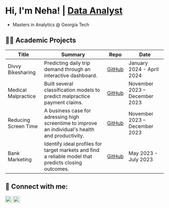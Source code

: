 <h1>Hi, I'm Neha! | <a href="https://github.com/nshah-11?tab=repositories">Data Analyst</a>
</h1>

- Masters in Analytics @ Georgia Tech

<h2>👩‍💻 Academic Projects</h2>

| Title                            | Summary                                                             | Repo              | Date |
| -------------------------------- | ------------------------------------------------------------------------ | ----------------- |---------------------------|
| Divvy Bikesharing                | Predicting daily trip demand through an interactive dashboard. | [GitHub](https://github.com/nshah-11/divvy-bikesharing)       | January 2024 - April 2024 |
| Medical Malpractice              | Built several classification models to predict malpractice payment claims.     | [GitHub](https://github.com/nshah-11/medical-malpractice)   | November 2023 – December 2023 |
| Reducing Screen Time             | A business case for adressing high screentime to improve an individual's health and productivity. | [GitHub](https://github.com/nshah-11/reducing-screentime) | November 2023 – December 2023|
| Bank Marketing                   | Identify ideal profiles for target markets and find a reliable model that predicts closing outcomes.   | [GitHub](https://github.com/nshah-11/bank-marketing)  |May 2023 - July 2023|

<h2> 🤳 Connect with me:</h2>

[<img align="left" alt="NehaShah | LinkedIn" width="22px" src="https://cdn.jsdelivr.net/npm/simple-icons@v3/icons/linkedin.svg" />][linkedin]
[<img align="left" alt="NehaShah | LinkedIn" width="22px" src="https://cloud.githubusercontent.com/assets/1724406/14420001/cfc72600-ffc9-11e5-8743-9b94ce8af254.png" />][tableau]


[linkedin]: https://www.linkedin.com/in/ns-neha-shah/
[tableau]: https://public.tableau.com/app/profile/neha.shah.ns/vizzes

<!--
Here are some ideas to get you started:

- 🔭 I’m currently working on ...
- 🌱 I’m currently learning ...
- 👯 I’m looking to collaborate on ...
- 🤔 I’m looking for help with ...
- 💬 Ask me about ...
- 📫 How to reach me: ...
- 😄 Pronouns: ...
- ⚡ Fun fact: ...
-->
